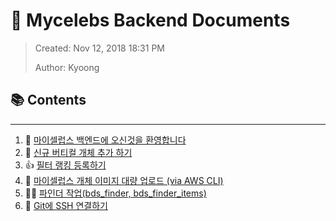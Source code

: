 # 💫 Mycelebs Backend Documents
> Created: Nov 12, 2018 18:31 PM
>
> Author: Kyoong

## 📚 Contents
---

1. 🖖 [마이셀럽스 백엔드에 오신것을 환영합니다](http://devlab.celebtide.com:8081/dev/welcome-backend-documents/blob/master/WELCOME.md)
2. 🐣  [신규 버티컬 개체 추가 하기](http://devlab.celebtide.com:8081/dev/welcome-backend-documents/blob/master/ADD_OBJECTS.md)
3. 👍  [필터 랭킹 등록하기](http://devlab.celebtide.com:8081/dev/welcome-backend-documents/blob/master/VERTICAL_CATEGORY_FILTER_RANKING.md)
4. 🌄  [마이셀럽스 개체 이미지 대량 업로드 (via AWS CLI)](http://devlab.celebtide.com:8081/dev/welcome-backend-documents/blob/master/IMAGE_UPLOADS.md)
5. 🕵️‍♀️ [파인더 작업(bds_finder, bds_finder_items)](http://devlab.celebtide.com:8081/dev/welcome-backend-documents/blob/master/BDS_FINDER.md)
6. 🐙  [Git에 SSH 연결하기](http://devlab.celebtide.com:8081/dev/welcome-backend-documents/blob/master/GIT_SSH.md)